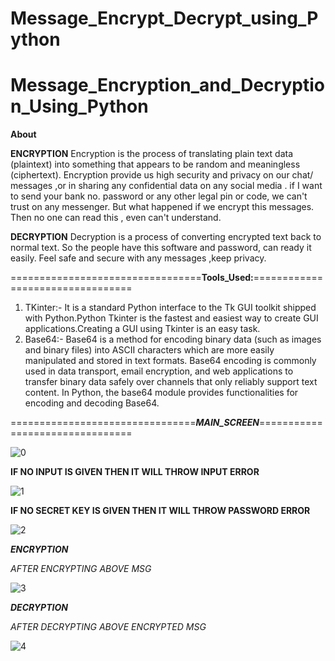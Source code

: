 # Message_Encrypt_Decrypt_using_Python

# Message_Encryption_and_Decryption_Using_Python

**About**

**ENCRYPTION**
Encryption is the process of translating plain text data (plaintext) into something that appears to be random and meaningless (ciphertext).
Encryption provide us high security and privacy on our chat/ messages ,or in sharing any confidential data on any social media .
if I want to send your bank no. password or any other legal pin or code, we can't trust on any messenger. But what happened if we encrypt this messages. Then no one can read this , even can't understand.

**DECRYPTION**
Decryption is a process of converting encrypted text back to normal text.
So the people have this software and password, can ready it easily.
Feel safe and secure with any messages ,keep privacy.

=================================**Tools_Used:**=================================

1. TKinter:-
   It is a standard Python interface to the Tk GUI toolkit shipped with Python.Python Tkinter is the fastest and easiest way to create GUI applications.Creating a GUI using Tkinter is an easy task.
2. Base64:-
   Base64 is a method for encoding binary data (such as images and binary files) into ASCII characters which are more easily manipulated and stored in text formats.
   Base64 encoding is commonly used in data transport, email encryption, and web applications to transfer binary data safely over channels that only reliably support text content.
   In Python, the base64 module provides functionalities for encoding and decoding Base64.
   
================================***MAIN_SCREEN***================================

   ![0](https://github.com/user-attachments/assets/2389aef8-ef78-44c4-a26b-19bd248f4af0)

**IF NO INPUT IS GIVEN THEN IT WILL THROW INPUT ERROR**
 
   ![1](https://github.com/user-attachments/assets/b10886d2-7a39-4c1f-9443-55c84a371952)

**IF NO SECRET KEY IS GIVEN THEN IT WILL THROW PASSWORD ERROR**

   ![2](https://github.com/user-attachments/assets/253440f4-6beb-45dd-bd84-da9fa6f017a4)

***ENCRYPTION***

*AFTER ENCRYPTING ABOVE MSG* 

![3](https://github.com/user-attachments/assets/18414bdc-6fea-4531-8f93-146823a4b25f)

***DECRYPTION***

*AFTER DECRYPTING ABOVE ENCRYPTED MSG*

![4](https://github.com/user-attachments/assets/3acbc2bf-b9b9-4745-92c4-93fe1e549ef7)
